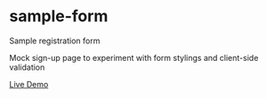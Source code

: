 # sample-form
Sample registration form

Mock sign-up page to experiment with form stylings and client-side validation

[Live Demo](https://jayhons99.github.io/sample-form/)
